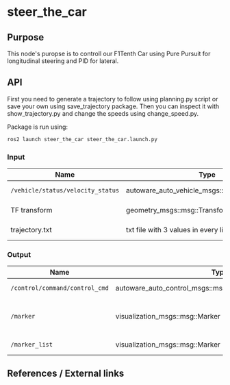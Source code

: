 # steer_the_car

## Purpose
This node's puropse is to controll our F1Tenth Car using Pure Pursuit for longitudinal steering and PID for lateral.


## API
First you need to generate a trajectory to follow using planning.py script or save your own using save_trajectory package. Then you can inspect it with show_trajectory.py and change the speeds using change_speed.py.

Package is run using:

```bash
ros2 launch steer_the_car steer_the_car.launch.py 
```

### Input

|               Name               |                     Type                        |      Description     |
| -------------------------------- | ----------------------------------------------- | -------------------- |
|`/vehicle/status/velocity_status` | autoware_auto_vehicle_msgs::msg::VelocityReport |  Current car speed   |
|           TF transform           |     geometry_msgs::msg::TransformStamped        | Current car position |
|           trajectory.txt         |     txt file with 3 values in every line        |    Trajectory file   |


### Output

| Name                           | Type                                                     | Description                             |
| ------------------------------ | -------------------------------------------------------- | --------------------------------------- |
| `/control/command/control_cmd` | autoware_auto_control_msgs::msg::AckermannControlCommand | Steering commands                       |
| `/marker`                      | visualization_msgs::msg::Marker                          | Currently followed point of trajectrory |
| `/marker_list`                 | visualization_msgs::msg::Marker                          | Entire trajectory                       |


## References / External links
<!-- Optional -->

